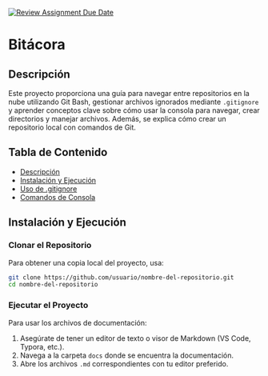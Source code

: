 [![Review Assignment Due Date](https://classroom.github.com/assets/deadline-readme-button-22041afd0340ce965d47ae6ef1cefeee28c7c493a6346c4f15d667ab976d596c.svg)](https://classroom.github.com/a/3WK28ho-)
# Bitácora

## Descripción
Este proyecto proporciona una guía para navegar entre repositorios en la nube utilizando Git Bash, gestionar archivos ignorados mediante `.gitignore` y aprender conceptos clave sobre cómo usar la consola para navegar, crear directorios y manejar archivos. Además, se explica cómo crear un repositorio local con comandos de Git.

## Tabla de Contenido
- [Descripción](#descripción)
- [Instalación y Ejecución]()
- [Uso de .gitignore](https://github.com/hacUPB/prog-2510-git-github-Ipuana2006/blob/75a09e1104c33dcdf7e62173cdd7e6ecb0237db5/docs/.gitignore)
- [Comandos de Consola](https://github.com/hacUPB/prog-2510-git-github-Ipuana2006/blob/75a09e1104c33dcdf7e62173cdd7e6ecb0237db5/docs/uso_consola.md)

## Instalación y Ejecución

### Clonar el Repositorio
Para obtener una copia local del proyecto, usa:
```bash
git clone https://github.com/usuario/nombre-del-repositorio.git
cd nombre-del-repositorio
```

### Ejecutar el Proyecto
Para usar los archivos de documentación:
1. Asegúrate de tener un editor de texto o visor de Markdown (VS Code, Typora, etc.).
2. Navega a la carpeta `docs` donde se encuentra la documentación.
3. Abre los archivos `.md` correspondientes con tu editor preferido.

